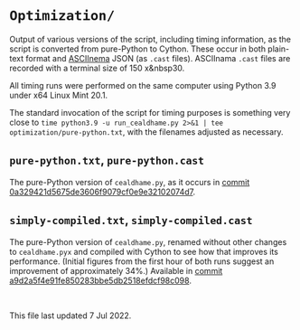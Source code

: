 # `Optimization/`

Output of various versions of the script, including timing information, as the script is converted from pure-Python to Cython. These occur in both plain-text format and <a rel="muse" href="https://asciinema.org/">ASCIInema</a> JSON (as `.cast` files). ASCIInama `.cast` files are recorded with a terminal size of 150&nbsp;x&nbsp30.

All timing runs were performed on the same computer using Python 3.9 under x64 Linux Mint 20.1.

The standard invocation of the script for timing purposes is something very close to `time python3.9 -u run_cealdhame.py 2>&1 | tee optimization/pure-python.txt`, with the filenames adjusted as necessary.

## `pure-python.txt`, `pure-python.cast`
The pure-Python version of `cealdhame.py`, as it occurs in [commit 0a329421d5675de3606f9079cf0e9e32102074d7](https://github.com/patrick-brian-mooney/IF-utils/commit/0a329421d5675de3606f9079cf0e9e32102074d7).

## `simply-compiled.txt`, `simply-compiled.cast`
The pure-Python version of `cealdhame.py`, renamed without other changes to `cealdhame.pyx` and compiled with Cython to see how that improves its performance. (Initial figures from the first hour of both runs suggest an improvement of approximately 34%.) Available in [commit a9d2a5f4e91fe850283bbe5db2518efdcf98c098](https://github.com/patrick-brian-mooney/IF-utils/commit/a9d2a5f4e91fe850283bbe5db2518efdcf98c098).


<p>&nbsp;</p>
<footer>This file last updated 7 Jul 2022.</footer>

